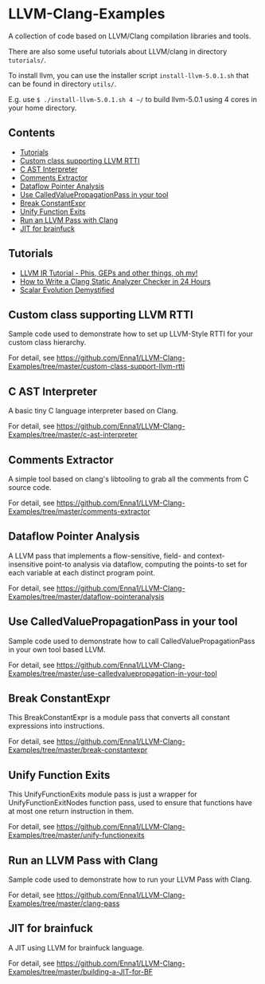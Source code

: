 # LLVM-Clang-Examples

A collection of code based on LLVM/Clang compilation libraries and tools.

There are also some useful tutorials about LLVM/clang in directory `tutorials/`.

To install llvm, you can use the installer script `install-llvm-5.0.1.sh` that can be found in directory `utils/`.

E.g. use `$ ./install-llvm-5.0.1.sh 4 ~/` to build llvm-5.0.1 using 4 cores in your home directory.

## Contents

- [Tutorials](#tutorials)
- [Custom class supporting LLVM RTTI](#custom-class-supporting-llvm-rtti)
- [C AST Interpreter](#c-ast-interpreter)
- [Comments Extractor](#comments-extractor)
- [Dataflow Pointer Analysis](#dataflow-pointer-analysis)
- [Use CalledValuePropagationPass in your tool](#use-calledvaluepropagationpass-in-your-tool)
- [Break ConstantExpr](#break-constantexpr)
- [Unify Function Exits](#unify-function-exits)
- [Run an LLVM Pass with Clang](#run-an-llvm-pass-with-clang)
- [JIT for brainfuck](#jit-for-brainfuck)

## Tutorials

- [LLVM IR Tutorial - Phis, GEPs and other things, oh my!](https://github.com/Enna1/LLVM-Clang-Examples/tree/master/tutorials/Tutorial-Bridgers-LLVM_IR_tutorial.pdf)
- [How to Write a Clang Static Analyzer Checker in 24 Hours](https://github.com/Enna1/LLVM-Clang-Examples/tree/master/tutorials/Clang-Static-Analyzer-Checker24Hours.pdf)
- [Scalar Evolution Demystified](https://github.com/Enna1/LLVM-Clang-Examples/blob/master/tutorials/Absar-ScalarEvolution.pdf)

## Custom class supporting LLVM RTTI

Sample code used to demonstrate how to set up LLVM-Style RTTI for your custom class hierarchy.

For detail, see https://github.com/Enna1/LLVM-Clang-Examples/tree/master/custom-class-support-llvm-rtti

## C AST Interpreter

A basic tiny C language interpreter based on Clang.

For detail, see https://github.com/Enna1/LLVM-Clang-Examples/tree/master/c-ast-interpreter

## Comments Extractor

A simple tool based on clang's libtooling to grab all the comments from C source code.

For detail, see https://github.com/Enna1/LLVM-Clang-Examples/tree/master/comments-extractor

## Dataflow Pointer Analysis

A LLVM pass that implements a flow-sensitive, field- and context-insensitive point-to analysis via dataflow, computing the points-to set for each variable at each distinct program point.

For detail, see https://github.com/Enna1/LLVM-Clang-Examples/tree/master/dataflow-pointeranalysis

## Use CalledValuePropagationPass in your tool

Sample code used to demonstrate how to call CalledValuePropagationPass in your own tool based LLVM.

For detail, see https://github.com/Enna1/LLVM-Clang-Examples/tree/master/use-calledvaluepropagation-in-your-tool

## Break ConstantExpr

This BreakConstantExpr is a module pass that converts all constant expressions into instructions. 

For detail, see https://github.com/Enna1/LLVM-Clang-Examples/tree/master/break-constantexpr

## Unify Function Exits

This UnifyFunctionExits module pass is just a wrapper for UnifyFunctionExitNodes function pass, used to ensure that functions have at most one return instruction in them.

For detail, see https://github.com/Enna1/LLVM-Clang-Examples/tree/master/unify-functionexits

## Run an LLVM Pass with Clang

Sample code used to demonstrate how to run your LLVM Pass with Clang.

For detail, see https://github.com/Enna1/LLVM-Clang-Examples/tree/master/clang-pass

## JIT for brainfuck

A JIT using LLVM for brainfuck language.

For detail, see https://github.com/Enna1/LLVM-Clang-Examples/tree/master/building-a-JIT-for-BF